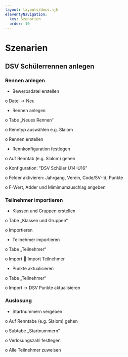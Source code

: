```yaml
---
layout: layouts/docs.njk
eleventyNavigation:
  key: Szenarien
  order: 10
---
```


# Szenarien

##	DSV Schülerrennen anlegen

### Rennen anlegen

- Bewerbsdatei erstellen

o	Datei -> Neu

- Rennen anlegen 

o	Tabe „Neues Rennen“

o	Renntyp auswählen e.g. Slalom 

o	Rennen erstellen

-	Rennkonfiguration festlegen 

o	Auf Renntab (e.g. Slalom) gehen

o	Konfiguration: "DSV Schüler U14-U16"

o	Felder aktivieren: Jahrgang, Verein, Code/SV-Id, Punkte

o	F-Wert, Adder und Mimimumzuschlag angeben

### Teilnehmer importieren

-	Klassen und Gruppen erstellen

o	Tabe „Klassen und Gruppen“

o	Importieren

-	Teilnehmer importieren

o	Tabe „Teilnehmer“

o	Import  Import Teilnehmer

-	Punkte aktualisieren

o	Tabe „Teilnehmer“

o	Import -> DSV Punkte aktualisieren

### Auslosung

-	Startnummern vergeben

o	Auf Renntabe (e.g. Slalom) gehen

o	Subtabe „Startnummern“

o	Verlosungszahl festlegen

o	Alle Teilnehmer zuweisen
